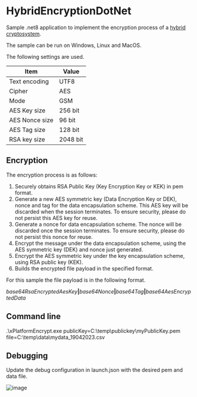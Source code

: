 # HybridEncryptionDotNet
Sample .net8 application to implement the encryption process of a [hybrid cryptosystem](https://en.wikipedia.org/wiki/Hybrid_cryptosystem).

The sample can be run on Windows, Linux and MacOS.

The following settings are used.

|Item|Value|
|---|---|
|Text encoding|UTF8|
|Cipher|AES|
|Mode|GSM|
|AES Key size|256 bit|
|AES Nonce size|96 bit|
|AES Tag size|128 bit|
|RSA key size|2048 bit|

## Encryption

The encryption process is as follows:

1.  Securely obtains RSA Public Key (Key Encryption Key or KEK) in pem format.
2.  Generate a new AES symmetric key (Data Encryption Key or DEK), nonce and tag for the data encapsulation scheme. This AES key will be discarded when the session terminates. To ensure security, please do not persist this AES key for reuse.
3.  Generate a nonce for data encapsulation scheme. The nonce will be discarded once the session terminates. To ensure security, please do not persist this nonce for reuse.
4.  Encrypt the message under the data encapsulation scheme, using the AES symmetric key (DEK) and nonce just generated.
5.  Encrypt the AES symmetric key under the key encapsulation scheme, using RSA public key (KEK).
6.  Builds the encrypted file payload in the specified format.

For this sample the file payload is in the following format.

*base64RsaEncryptedAesKey*__|__*base64Nonce*__|__*base64Tag*__|__*base64AesEncryptedData*

## Command line
.\xPlatformEncrypt.exe publicKey=C:\temp\publickey\myPublicKey.pem file=C:\temp\data\mydata_19042023.csv

## Debugging
Update the debug configuration in launch.json with the desired pem and data file.

![image](https://github.com/frourke/HybridEncryptionDotNet/assets/15794624/cffa32bb-0bab-463b-a798-382f351639db)
